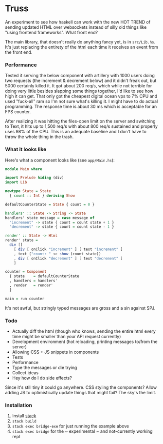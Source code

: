 # Truss

An experiment to see how haskell can work with the new HOT TREND of sending updated HTML over websockets instead of silly old things like "using frontend frameworks".  What front end?

The main library, that doesn't really do anything fancy yet, is in `src/Lib.hs`.  It's just replacing the entirety of the html each time it receives an event from the front end.

### Performance

Tested it serving the below component with artillery with 1000 users doing two requests (the increment & decrement below) and it didn't freak out, but 5000 certainly killed it.  It got about 200 req/s, which while not terrible for doing very little besides slapping some things together, I'd like to see how high it can get.  That only got the cheapest digital ocean vps to 7% CPU and used "fuck-all" ram so I'm not sure what's killing it.  I might have to do actual programming.  The response time is about 30 ms which is acceptable for an FPS counter.

After realizing it was hitting the files-open limit on the server and switching to Text, it hits up to 1,500 req/s with about 800 req/s sustained and properly uses 98% of the CPU.  This is an adequate baseline and I don't have to throw the whole thing in the trash.

### What it looks like

Here's what a component looks like (see `app/Main.hs`):

```haskell
module Main where

import Prelude hiding (div)
import Lib

newtype State = State
  { count :: Int } deriving Show

defaultCounterState = State { count = 0 }

handlers' :: State -> String -> State
handlers' state message = case message of
  "increment" -> state { count = count state + 1 }
  "decrement" -> state { count = count state - 1 }

render' :: State -> Html
render' state =
  div [] 
    [ div [ onClick "increment" ] [ text "increment" ]
    , text ("count: " <> show (count state))
    , div [ onClick "decrement" ] [ text "decrement" ]
    ]

counter = Component
  { state    = defaultCounterState
  , handlers = handlers'
  , render   = render'
  }

main = run counter
```

It's not awful, but stringly typed messages are gross and a sin against SPJ.  

### Todo
* Actually diff the html (though who knows, sending the entire html every time might be smaller than your API request currently)
* Development environment (hot reloading, printing messages to/from the server)
* Allowing CSS + JS snippets in components
* Tests
* Performance
* Type the messages or die trying
* Collect ideas
* Hey how do I do side effects?


Since it's still tiny it could go anywhere.  CSS styling the components?  Allow adding JS to optimistically update things that might fail?  The sky's the limit.

### Installation

1. Install [stack](https://docs.haskellstack.org/en/stable/README/)
2. `stack build`
3. `stack exec bridge-exe` for just running the example above
4. `stack exec bridge` for the ~ experimental ~ and not-currently working repl
